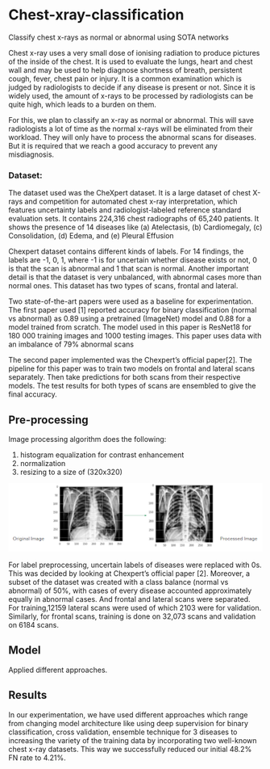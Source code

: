 # Chest-xray-classification
Classify chest x-rays as normal or abnormal using SOTA networks

Chest x-ray uses a very small dose of ionising radiation to produce pictures of the inside of the chest. It is used to evaluate the lungs, heart and chest wall and may be used to help diagnose shortness of breath, persistent cough, fever, chest pain or injury. It is a common examination which is judged by radiologists to decide if any disease is present or not. Since it is widely used, the amount of x-rays to be processed by radiologists can be quite high, which leads to a burden on them.

For this, we plan to classify an x-ray as normal or abnormal. This will save radiologists a lot of time as the normal x-rays will be eliminated from their workload. They will only have to process the abnormal scans for diseases. But it is required that we reach a good accuracy to prevent any misdiagnosis.

### Dataset: <br />
The dataset used was the CheXpert dataset. It is a large dataset of chest X-rays and competition for automated chest x-ray interpretation, which features uncertainty labels and radiologist-labeled reference standard evaluation sets. It contains 224,316 chest radiographs of 65,240 patients. It shows the presence of 14 diseases like (a) Atelectasis, (b) Cardiomegaly, (c) Consolidation, (d) Edema, and (e) Pleural Effusion

Chexpert dataset contains different kinds of labels. For 14 findings, the labels are -1, 0, 1, where -1 is for uncertain whether disease exists or not, 0 is that the scan is abnormal and 1 that scan is normal. Another important detail is that the dataset is very unbalanced, with abnormal cases more than normal ones. This dataset has two types of scans, frontal and lateral.

Two state-of-the-art papers were used as a baseline for experimentation. The  first paper used [1] reported accuracy for binary classification (normal vs abnormal) as 0.89 using a pretrained (ImageNet) model and 0.88 for a model trained from scratch. The model used in this paper is ResNet18 for 180 000 training images and 1000 testing images. This paper uses data with an imbalance of 79% abnormal scans

The second paper implemented was the Chexpert’s official paper[2]. The pipeline for this paper was to train two models on frontal and lateral scans separately. Then take predictions for both scans from their respective models. The test results for both types of scans are ensembled to give the final accuracy.

## Pre-processing

Image processing algorithm does the following:
1. histogram equalization for contrast enhancement
2. normalization
3. resizing to a size of (320x320)

![output](https://github.com/amalmsaleem/Chest-xray-classification/blob/main/Image/image.png)

For label preprocessing, uncertain labels of diseases were replaced with 0s. This was decided by looking at Chexpert’s official paper [2]. Moreover, a subset of the dataset was created with a class balance (normal vs abnormal) of 50%, with cases of every disease accounted approximately equally in abnormal cases. And frontal and lateral scans were separated. For training,12159 lateral scans were used of which 2103 were for validation. Similarly, for frontal scans, training is done on 32,073 scans and validation on 6184 scans.

## Model
Applied different approaches.

## Results
In our experimentation, we have used different approaches which range from changing model architecture like using deep supervision for binary classification, cross validation, ensemble technique for 3 diseases to increasing the variety of the training data by incorporating two well-known chest x-ray datasets. This way we successfully reduced our initial 48.2% FN rate to 4.21%.

